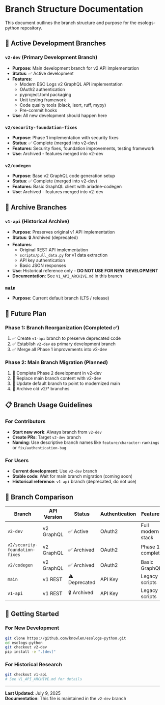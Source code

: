 # Branch Structure Documentation

This document outlines the branch structure and purpose for the esologs-python repository.

## 🌟 Active Development Branches

### `v2-dev` (Primary Development Branch)
- **Purpose**: Main development branch for v2 API implementation
- **Status**: ✅ Active development
- **Features**: 
  - Modern ESO Logs v2 GraphQL API implementation
  - OAuth2 authentication
  - pyproject.toml packaging
  - Unit testing framework
  - Code quality tools (black, isort, ruff, mypy)
  - Pre-commit hooks
- **Use**: All new development should happen here

### `v2/security-foundation-fixes`
- **Purpose**: Phase 1 implementation with security fixes
- **Status**: ✅ Complete (merged into v2-dev)
- **Features**: Security fixes, foundation improvements, testing framework
- **Use**: Archived - features merged into v2-dev

### `v2/codegen` 
- **Purpose**: Base v2 GraphQL code generation setup
- **Status**: ✅ Complete (merged into v2-dev)
- **Features**: Basic GraphQL client with ariadne-codegen
- **Use**: Archived - features merged into v2-dev

## 📜 Archive Branches

### `v1-api` (Historical Archive)
- **Purpose**: Preserves original v1 API implementation
- **Status**: 🔒 Archived (deprecated)
- **Features**:
  - Original REST API implementation
  - `scripts/pull_data.py` for v1 data extraction
  - API key authentication
  - Basic JSON responses
- **Use**: Historical reference only - **DO NOT USE FOR NEW DEVELOPMENT**
- **Documentation**: See `V1_API_ARCHIVE.md` in this branch

### `main` 
- **Purpose**: Current default branch (LTS / release) 

## 🔄 Future Plan

### Phase 1: Branch Reorganization (Completed ✅)
1. ✅ Create `v1-api` branch to preserve deprecated code
2. ✅ Establish `v2-dev` as primary development branch
3. ✅ Merge all Phase 1 improvements into v2-dev

### Phase 2: Main Branch Migration (Planned)
1. 🚧 Complete Phase 2 development in v2-dev
2. 🚧 Replace main branch content with v2-dev
3. 🚧 Update default branch to point to modernized main
4. 🚧 Archive old v2/* branches

## 📋 Branch Usage Guidelines

### For Contributors
- **Start new work**: Always branch from `v2-dev`
- **Create PRs**: Target `v2-dev` branch
- **Naming**: Use descriptive branch names like `feature/character-rankings` or `fix/authentication-bug`

### For Users
- **Current development**: Use `v2-dev` branch
- **Stable code**: Wait for main branch migration (coming soon)
- **Historical reference**: `v1-api` branch (deprecated, do not use)

## 🎯 Branch Comparison

| Branch | API Version | Status | Authentication | Features | Use Case |
|--------|-------------|--------|----------------|----------|----------|
| `v2-dev` | v2 GraphQL | ✅ Active | OAuth2 | Full modern stack | **Use this** |
| `v2/security-foundation-fixes` | v2 GraphQL | ✅ Archived | OAuth2 | Phase 1 complete | Reference |
| `v2/codegen` | v2 GraphQL | ✅ Archived | OAuth2 | Basic GraphQL | Reference |
| `main` | v1 REST | ⚠️ Deprecated | API Key | Legacy scripts | **Avoid** |
| `v1-api` | v1 REST | 🔒 Archived | API Key | Legacy scripts | **Archive only** |

## 🚀 Getting Started

### For New Development
```bash
git clone https://github.com/knowlen/esologs-python.git
cd esologs-python
git checkout v2-dev
pip install -e ".[dev]"
```

### For Historical Research
```bash
git checkout v1-api
# See V1_API_ARCHIVE.md for details
```

---

**Last Updated**: July 9, 2025  
**Documentation**: This file is maintained in the `v2-dev` branch
